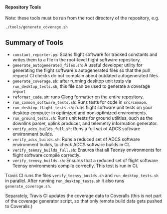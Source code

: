 #### Repository Tools

Note: these tools must be run from the root directory of the repository, e.g.

    ./tools/generate_coverage.sh

## Summary of Tools
- `constant_reporter.py`: Scans flight software for tracked constants and writes them to a file in the root-level flight software repository.
- `generate_autogenerated_files.sh`: A useful developer utility for generating the flight software's autogenerated files so that the pull request CI checks do not complain about outdated autogenerated files.
- `generate_coverage.sh`: after running desktop unit tests via `run_desktop_tests.sh`, this file can be used to generate a coverage report
- `reformat_code.sh`: runs Clang formatter on the entire repository.
- `run_common_software_tests.sh`: Runs tests for code in `src/common`.
- `run_desktop_flight_tests.sh`: runs flight software unit tests on your desktop computer in optimized and non-optimized environments.
- `run_ground_tests.sh`: Runs unit tests for ground utilities, such as the downlink parser, uplink producer, and telemetry information generator.
- `verify_adcs_builds_full.sh`: Runs a full set of ADCS software environment builds.
- `verify_adcs_builds.sh`: Runs a reduced set of ADCS software environment builds, to check ADCS software builds in CI.
- `verify_teensy_builds_full.sh`: Ensures that all Teensy environments for flight software compile correctly.
- `verify_teensy_builds.sh`: Ensures that a reduced set of flight software Teensy environments compile correctly. This test is run in CI.

Travis CI runs the files `verify_teensy_builds.sh` and `run_desktop_tests.sh` in parallel. After running `run_desktop_tests.sh` it also runs `generate_coverage.sh`.

Separately, Travis CI updates the coverage data to Coveralls (this is not part of the coverage generator script, so that only remote build data gets pushed to Coveralls.)

